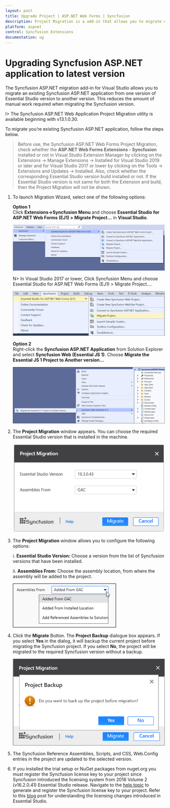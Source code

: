 ```yaml
---
layout: post
title: Upgrade Project | ASP.NET Web Forms | Syncfusion
description: Project Migration is a add-in that allows you to migrate existing Syncfusion ASP.NET Web Forms project from one Essential Studio version to another version
platform: aspnet
control: Syncfusion Extensions
documentation: ug
---
```


# Upgrading Syncfusion ASP.NET application to latest version

The Syncfusion ASP.NET migration add-in for Visual Studio allows you to migrate an existing Syncfusion ASP.NET application from one version of Essential Studio version to another version. This reduces the amount of manual work required when migrating the Syncfusion version.

I> The Syncfusion ASP.NET Web Application Project Migration utility is available beginning with v13.1.0.30.

To migrate you’re existing Syncfusion ASP.NET application, follow the steps below.

> Before use, the Syncfusion ASP.NET Web Forms Project Migration, check whether the **ASP.NET Web Forms Extensions - Syncfusion** installed or not in Visual Studio Extension Manager by clicking on the Extensions -> Manage Extensions -> Installed for Visual Studio 2019 or later and for Visual Studio 2017 or lower by clicking on the Tools -> Extensions and Updates -> Installed. Also, check whether the corresponding Essential Studio version build installed or not. If the Essential Studio version is not same for both the Extension and build, then the Project Migration will not be shown.

1. To launch Migration Wizard, select one of the following options:

   **Option 1**   
   Click **Extensions->Syncfusion Menu** and choose **Essential Studio for ASP.NET Web Forms (EJ1) > Migrate Project…** in **Visual Studio**.

   ![Syncfusion Essential JS 1 ASP.NET Web Forms Project Migration via Syncfusion menu](Upgrade-Project_images/Syncfusion_Menu_Project_Migration1-latest.png)

   N> In Visual Studio 2017 or lower, Click Syncfusion Menu and choose Essential Studio for ASP.NET Web Forms (EJ1) > Migrate Project….

   ![Syncfusion Essential JS 1 ASP.NET Web Forms Project Migration via Syncfusion menu](Upgrade-Project_images/Syncfusion_Menu_Project_Migration1.png)

   **Option 2**  
   Right-click the **Syncfusion ASP.NET Application** from Solution Explorer and select **Syncfusion Web (Essential JS 1)**. Choose **Migrate the Essential JS 1 Project to Another version…**

   ![Syncfusion Essential JS 1 ASP.NET Web Forms Project Migration add-in](Upgrade-Project_images/Project-Migration_img1.png)

2. The **Project Migration** window appears. You can choose the required Essential Studio version that is installed in the machine.

   ![Syncfusion Essential JS 1 ASP.NET Web Forms Project Migration wizard](Upgrade-Project_images/Project-Migration_img2.png)

3. The **Project Migration** window allows you to configure the following options:

   i. **Essential Studio Version:** Choose a version from the list of Syncfusion versions that have been installed.
   
   ii. **Assemblies From:** Choose the assembly location, from where the assembly will be added to the project.

    ![Choose the assembly location, from where the assembly is added to the project](Upgrade-Project_images/Project-Migration_img3.jpeg)
   
4. Click the **Migrate** Button. The **Project Backup** dialogue box appears. If you select **Yes** in the dialog, it will backup the current project before migrating the Syncfusion project. If you select **No**, the project will be migrated to the required Syncfusion version without a backup.
   
   ![Syncfusion Essential JS 1 ASP.NET Web Forms Project Migration backup dialog](Upgrade-Project_images/Project-Migration_img4.png)
   
   
5. The Syncfusion Reference Assemblies, Scripts, and CSS, Web.Config entries in the project are updated to the selected version.

6. If you installed the trial setup or NuGet packages from nuget.org you must register the Syncfusion license key to your project since Syncfusion introduced the licensing system from 2018 Volume 2 (v16.2.0.41) Essential Studio release. Navigate to the [help topic](https://help.syncfusion.com/common/essential-studio/licensing/license-key#how-to-generate-syncfusion-license-key) to generate and register the Syncfusion license key to your project. Refer to this [blog](https://blog.syncfusion.com/post/Whats-New-in-2018-Volume-2-Licensing-Changes-in-the-1620x-Version-of-Essential-Studio.aspx?_ga=2.11237684.1233358434.1587355730-230058891.1567654773) post for understanding the licensing changes introduced in Essential Studio.